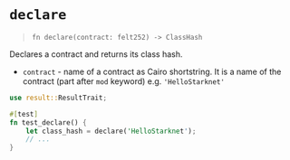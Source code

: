 # `declare`

> `fn declare(contract: felt252) -> ClassHash`

Declares a contract and returns its class hash.

- `contract` - name of a contract as Cairo shortstring. It is a name of the contract (part after `mod` keyword) e.g. `'HelloStarknet'`

```rust
use result::ResultTrait;

#[test]
fn test_declare() {
    let class_hash = declare('HelloStarknet');
    // ...
}
```
